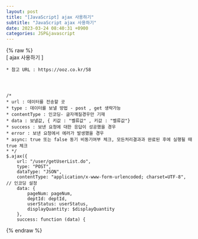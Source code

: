 ```yaml
---  
layout: post  
title: "[JavaScript] ajax 사용하기"  
subtitle: "JavaScript ajax 사용하기"  
date: 2023-03-24 08:40:31 +0900  
categories: JSP&javascript  
---  
```

{% raw %}  
[ ajax 사용하기 ]  
	  
	* 참고 URL : https://ooz.co.kr/58  
  
  
  
	  
	/*  
    * url : 데이터를 전송할 곳  
    * type : 데이터를 보낼 방법 - post , get 생략가능  
    * contentType : 인코딩- 글자깨질경우만 기재  
    * data : 보낼값, { 키값 : "벨류값" , 키값 : "벨류값"}  
    * success : 보낸 요청에 대한 응답이 성공했을 경우  
    * error : 보낸 요청에서 에러가 발생했을 경우  
	* async: true 또는 false 동기 비동기여부 체크, 모든처리결과과 완료된 후에 실행될 때 true 체크  
    * */  
    $.ajax({  
        url: "/user/getUserList.do",  
        type: "POST",  
        dataType: "JSON",  
        contentType: "application/x-www-form-urlencoded; charset=UTF-8", // 인코딩 설정  
        data: {  
            pageNum: pageNum,  
            deptId: deptId,  
            userStatus: userStatus,  
            displayQuantity: $displayQuantity  
        },  
        success: function (data) {                                                                                                                                                                                                                                                                                                                                                                                                                                                                                                                                                                                                                                                                                                           
{% endraw %}